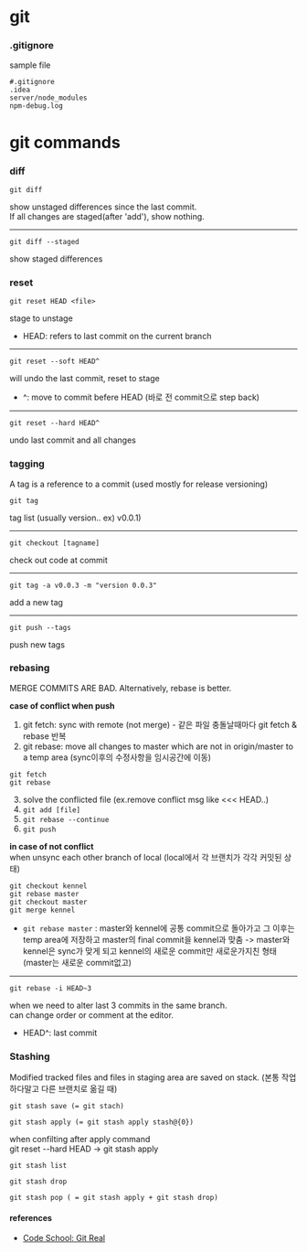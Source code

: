 # git

### .gitignore 
sample file
```
#.gitignore
.idea
server/node_modules
npm-debug.log
```



# git commands  
### diff  

```
git diff
```
show unstaged differences since the last commit.  
If all changes are staged(after 'add'), show nothing.  

-------  
```
git diff --staged
```
show staged differences  

 
### reset
```
git reset HEAD <file>
```
stage to unstage
* HEAD: refers to last commit on the current branch

--- 
```
git reset --soft HEAD^
```
will undo the last commit, reset to stage  
* ^: move to commit befere HEAD (바로 전 commit으로 step back)

---
```
git reset --hard HEAD^
```
undo last commit and all changes

### tagging
A tag is a reference to a commit (used mostly for release versioning)
```
git tag
```
tag list (usually version.. ex) v0.0.1)  

---
```
git checkout [tagname]
```
check out code at commit 

---
```
git tag -a v0.0.3 -m "version 0.0.3"
```
add a new tag  

---
```
git push --tags
```
push new tags

### rebasing
MERGE COMMITS ARE BAD.
Alternatively, rebase is better.

**case of conflict when push**   
1. git fetch: sync with remote (not merge) - 같은 파일 충돌날때마다 git fetch & rebase 반복  
2. git rebase: move all changes to master which are not in origin/master to a temp area (sync이후의 수정사항을 임시공간에 이동)  
  ```
  git fetch
  git rebase
  ```
3. solve the conflicted file (ex.remove conflict msg like <<< HEAD..)  
4. ``` git add [file] ```  
5. ``` git rebase --continue ```  
6. ``` git push ```   

**in case of not conflict**  
when unsync each other branch of local (local에서 각 브랜치가 각각 커밋된 상태)
```
git checkout kennel
git rebase master
git checkout master
git merge kennel
```
* ``` git rebase master ``` : master와 kennel에 공통 commit으로 돌아가고 그 이후는 temp area에 저장하고 master의 final commit을 kennel과 맞춤 -> master와 kennel은 sync가 맞게 되고 kennel의 새로운 commit만 새로운가지친 형태(master는 새로운 commit없고)

------
```
git rebase -i HEAD~3
```
when we need to alter last 3 commits in the same branch.  
can change order or comment at the editor.  
* HEAD^: last commit
 

### Stashing
Modified tracked files and files in staging area are saved on stack. (본통 작업하다말고 다른 브랜치로 옮길 때)

```
git stash save (= git stach)
```
```
git stash apply (= git stash apply stash@{0})
```
when confilting after apply command   
git reset --hard HEAD
-> git stash apply  

```
git stash list
```
```
git stash drop
```
```
git stash pop ( = git stash apply + git stash drop)
```


#### references
* [Code School: Git Real](https://www.codeschool.com/courses/git-real)







